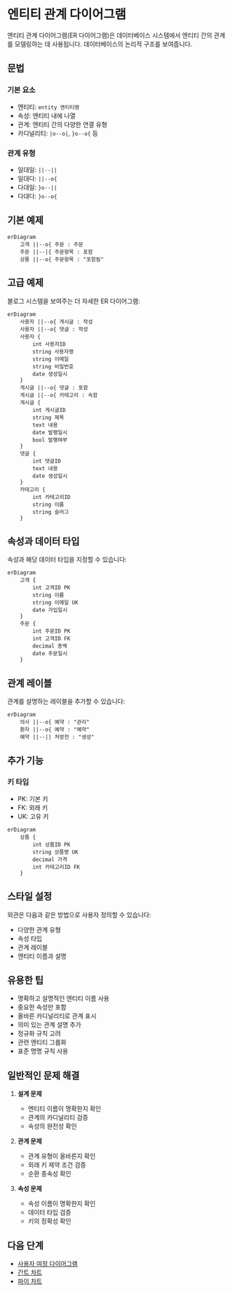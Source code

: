 # 엔티티 관계 다이어그램

엔티티 관계 다이어그램(ER 다이어그램)은 데이터베이스 시스템에서 엔티티 간의 관계를 모델링하는 데 사용됩니다. 데이터베이스의 논리적 구조를 보여줍니다.

## 문법

### 기본 요소
- 엔티티: `entity 엔티티명`
- 속성: 엔티티 내에 나열
- 관계: 엔티티 간의 다양한 연결 유형
- 카디널리티: `|o--o|`, `}o--o{` 등

### 관계 유형
- 일대일: `||--||`
- 일대다: `||--o{`
- 다대일: `}o--||`
- 다대다: `}o--o{`

## 기본 예제

```mermaid
erDiagram
    고객 ||--o{ 주문 : 주문
    주문 ||--|{ 주문항목 : 포함
    상품 ||--o{ 주문항목 : "포함됨"
```

## 고급 예제

블로그 시스템을 보여주는 더 자세한 ER 다이어그램:

```mermaid
erDiagram
    사용자 ||--o{ 게시글 : 작성
    사용자 ||--o{ 댓글 : 작성
    사용자 {
        int 사용자ID
        string 사용자명
        string 이메일
        string 비밀번호
        date 생성일시
    }
    게시글 ||--o{ 댓글 : 포함
    게시글 ||--o{ 카테고리 : 속함
    게시글 {
        int 게시글ID
        string 제목
        text 내용
        date 발행일시
        bool 발행여부
    }
    댓글 {
        int 댓글ID
        text 내용
        date 생성일시
    }
    카테고리 {
        int 카테고리ID
        string 이름
        string 슬러그
    }
```

## 속성과 데이터 타입

속성과 해당 데이터 타입을 지정할 수 있습니다:

```mermaid
erDiagram
    고객 {
        int 고객ID PK
        string 이름
        string 이메일 UK
        date 가입일시
    }
    주문 {
        int 주문ID PK
        int 고객ID FK
        decimal 총액
        date 주문일시
    }
```

## 관계 레이블

관계를 설명하는 레이블을 추가할 수 있습니다:

```mermaid
erDiagram
    의사 ||--o{ 예약 : "관리"
    환자 ||--o{ 예약 : "예약"
    예약 ||--|| 처방전 : "생성"
```

## 추가 기능

### 키 타입
- PK: 기본 키
- FK: 외래 키
- UK: 고유 키

```mermaid
erDiagram
    상품 {
        int 상품ID PK
        string 상품명 UK
        decimal 가격
        int 카테고리ID FK
    }
```

## 스타일 설정

외관은 다음과 같은 방법으로 사용자 정의할 수 있습니다:
- 다양한 관계 유형
- 속성 타입
- 관계 레이블
- 엔티티 이름과 설명

## 유용한 팁
- 명확하고 설명적인 엔티티 이름 사용
- 중요한 속성만 포함
- 올바른 카디널리티로 관계 표시
- 의미 있는 관계 설명 추가
- 정규화 규칙 고려
- 관련 엔티티 그룹화
- 표준 명명 규칙 사용

## 일반적인 문제 해결

1. **설계 문제**
   - 엔티티 이름이 명확한지 확인
   - 관계의 카디널리티 검증
   - 속성의 완전성 확인

2. **관계 문제**
   - 관계 유형이 올바른지 확인
   - 외래 키 제약 조건 검증
   - 순환 종속성 확인

3. **속성 문제**
   - 속성 이름이 명확한지 확인
   - 데이터 타입 검증
   - 키의 정확성 확인

## 다음 단계
- [사용자 여정 다이어그램](/ko/diagrams/user-journey)
- [간트 차트](/ko/diagrams/gantt)
- [파이 차트](/ko/diagrams/pie) 